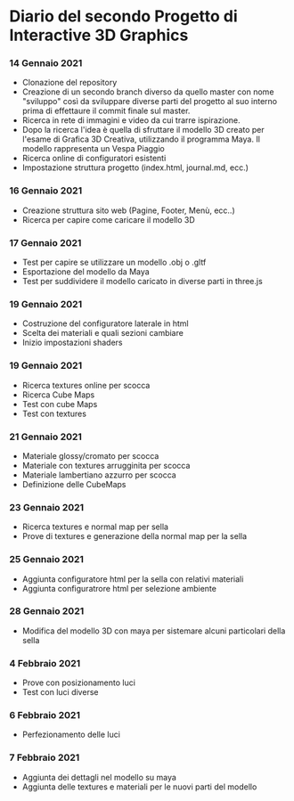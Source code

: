 # Diario del secondo Progetto di Interactive 3D Graphics

### 14 Gennaio 2021

- Clonazione del repository
- Creazione di un secondo branch diverso da quello master con nome "sviluppo" così da sviluppare diverse parti del progetto al suo interno prima di effettaure il commit finale sul master.
- Ricerca in rete di immagini e video da cui trarre ispirazione. 
- Dopo la ricerca l'idea è quella di sfruttare il modello 3D creato per l'esame di Grafica 3D Creativa, utilizzando il programma Maya. Il modello rappresenta un Vespa Piaggio
- Ricerca online di configuratori esistenti
- Impostazione struttura progetto (index.html, journal.md, ecc.)

### 16 Gennaio 2021

- Creazione struttura sito web (Pagine, Footer, Menù, ecc..)
- Ricerca per capire come caricare il modello 3D

### 17 Gennaio 2021

- Test per capire se utilizzare un modello .obj o .gltf
- Esportazione del modello da Maya
- Test per suddividere il modello caricato in diverse parti in three.js

### 19 Gennaio 2021

- Costruzione del configuratore laterale in  html
- Scelta dei materiali e quali sezioni cambiare
- Inizio impostazioni shaders

### 19 Gennaio 2021

- Ricerca textures online per scocca
- Ricerca Cube Maps
- Test con cube Maps
- Test con textures

### 21 Gennaio 2021

- Materiale glossy/cromato per scocca
- Materiale con textures arrugginita per scocca
- Materiale lambertiano azzurro per scocca
- Definizione delle CubeMaps

### 23 Gennaio 2021

- Ricerca textures e normal map per sella
- Prove di textures e generazione della normal map per la sella

### 25 Gennaio 2021

- Aggiunta configuratore html per la sella con relativi materiali
- Aggiunta configuratrore html per selezione ambiente

### 28 Gennaio 2021

- Modifica del modello 3D con maya per sistemare alcuni particolari della sella

### 4 Febbraio 2021

- Prove con posizionamento luci
- Test con luci diverse

### 6 Febbraio 2021

- Perfezionamento delle luci

### 7 Febbraio 2021

- Aggiunta dei dettagli nel modello su maya
- Aggiunta delle textures e materiali per le nuovi parti del modello




